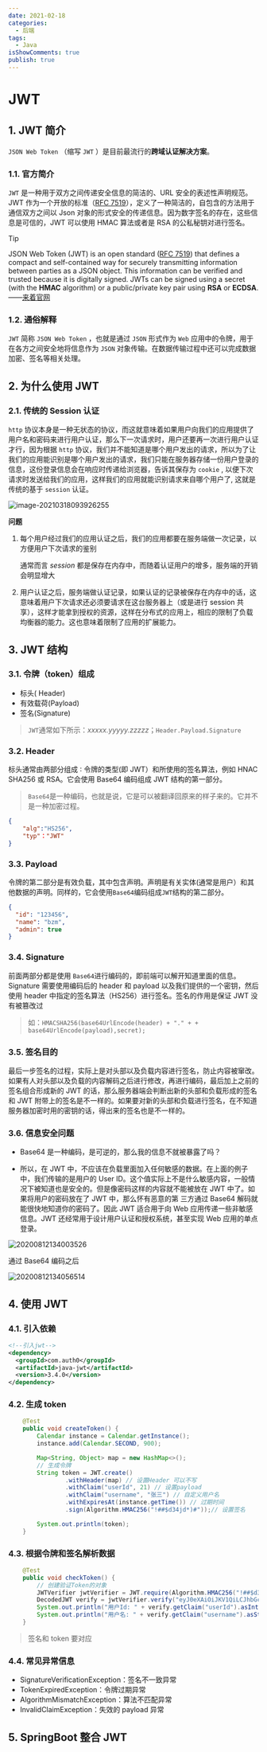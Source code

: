 ```yaml
---
date: 2021-02-18
categories:
  - 后端
tags:
  - Java
isShowComments: true
publish: true
---
```


# JWT

## 1. JWT 简介

`JSON Web Token` （缩写 `JWT` ）是目前最流行的**跨域认证解决方案**。

### 1.1. 官方简介

`JWT` 是一种用于双方之间传递安全信息的简洁的、URL 安全的表述性声明规范。JWT 作为一个开放的标准（[RFC 7519](https://tools.ietf.org/html/rfc7519)），定义了一种简洁的，自包含的方法用于通信双方之间以 Json 对象的形式安全的传递信息。因为数字签名的存在，这些信息是可信的，JWT 可以使用 HMAC 算法或者是 RSA 的公私秘钥对进行签名。

> [!tip]
>
> JSON Web Token (JWT) is an open standard ([RFC 7519](https://tools.ietf.org/html/rfc7519)) that defines a compact and self-contained way for securely transmitting information between parties as a JSON object. This information can be verified and trusted because it is digitally signed. JWTs can be signed using a secret (with the **HMAC** algorithm) or a public/private key pair using **RSA** or **ECDSA**. ——[来着官网](https://jwt.io/introduction)

### 1.2. 通俗解释

`JWT` 简称 `JSON Web Token` ，也就是通过 `JSON` 形式作为 `Web` 应用中的令牌，用于在各方之间安全地将信息作为 `JSON` 对象传输。在数据传输过程中还可以完成数据加密、签名等相关处理。

## 2. 为什么使用 JWT

### 2.1. 传统的 Session 认证

`http` 协议本身是一种无状态的协议，而这就意味着如果用户向我们的应用提供了用户名和密码来进行用户认证，那么下一次请求时，用户还要再一次进行用户认证才行，因为根据 `http` 协议，我们并不能知道是哪个用户发出的请求，所以为了让我们的应用能识别是哪个用户发出的请求，我们只能在服务器存储一份用户登录的信息，这份登录信息会在响应时传递给浏览器，告诉其保存为 `cookie` , 以便下次请求时发送给我们的应用，这样我们的应用就能识别请求来自哪个用户了, 这就是传统的基于 `session` 认证。

![image-20210318093926255](./media/JWT.assets/image-20210318093926255.png)

**问题**

1. 每个用户经过我们的应用认证之后，我们的应用都要在服务端做一次记录，以方便用户下次请求的鉴别

   通常而言 _session_ 都是保存在内存中，而随着认证用户的增多，服务端的开销会明显增大

2. 用户认证之后，服务端做认证记录，如果认证的记录被保存在内存中的话，这意味着用户下次请求还必须要请求在这台服务器上（或是进行 session 共享），这样才能拿到授权的资源，这样在分布式的应用上，相应的限制了负载均衡器的能力。这也意味着限制了应用的扩展能力。

## 3. JWT 结构

### 3.1. 令牌（token）组成

- 标头( Header)
- 有效载荷(Payload)
- 签名(Signature)

> `JWT`通常如下所示：_xxxxx.yyyyy.zzzzz_；`Header.Payload.Signature`

### 3.2. Header

标头通常由两部分组成 ∶ 令牌的类型(即 JWT）和所使用的签名算法，例如 HNAC SHA256 或 RSA。它会使用 Base64 编码组成 JWT 结构的第一部分。

> `Base64`是一种编码，也就是说，它是可以被翻译回原来的样子来的。它并不是一种加密过程。

```json
{
    "alg":"HS256",
    "typ"："JWT"
}
```

### 3.3. Payload

令牌的第二部分是有效负载，其中包含声明。声明是有关实体(通常是用户）和其他数据的声明。同样的，它会使用`Base64`编码组成`JWT`结构的第二部分。

```json
{
  "id": "123456",
  "name": "bzm",
  "admin": true
}
```

### 3.4. Signature

前面两部分都是使用 `Base64`进行编码的，即前端可以解开知道里面的信息。Signature 需要使用编码后的 header 和 payload 以及我们提供的一个密钥，然后使用 header 中指定的签名算法（HS256）进行签名。签名的作用是保证 JWT 没有被篡改过

> 如：`HMACSHA256(base64UrlEncode(header) + "." + + base64UrlEncode(payload),secret);`

### 3.5. 签名目的

最后一步签名的过程，实际上是对头部以及负载内容进行签名，防止内容被窜改。如果有人对头部以及负载的内容解码之后进行修改，再进行编码，最后加上之前的签名组合形成新的 JWT 的话，那么服务器端会判断出新的头部和负载形成的签名和 JWT 附带上的签名是不一样的。如果要对新的头部和负载进行签名，在不知道服务器加密时用的密钥的话，得出来的签名也是不一样的。

### 3.6. 信息安全问题

- Base64 是一种编码，是可逆的，那么我的信息不就被暴露了吗？

- 所以，在 JWT 中，不应该在负载里面加入任何敏感的数据。在上面的例子中，我们传输的是用户的 User ID。这个值实际上不是什么敏感内容，一般情况下被知道也是安全的。但是像密码这样的内容就不能被放在 JWT 中了。如果将用户的密码放在了 JWT 中，那么怀有恶意的第 三方通过 Base64 解码就能很快地知道你的密码了。因此 JWT 适合用于向 Web 应用传递一些非敏感信息。JWT 还经常用于设计用户认证和授权系统，甚至实现 Web 应用的单点登录。

![20200812134003526](./media/JWT.assets/20200812134003526.png)

通过 Base64 编码之后

![20200812134056514](./media/JWT.assets/20200812134056514.png)

## 4. 使用 JWT

### 4.1. 引入依赖

```xml
<!--引入jwt-->
<dependency>
  <groupId>com.auth0</groupId>
  <artifactId>java-jwt</artifactId>
  <version>3.4.0</version>
</dependency>
```

### 4.2. 生成 token

```java
	@Test
	public void createToken() {
		Calendar instance = Calendar.getInstance();
		instance.add(Calendar.SECOND, 900);

		Map<String, Object> map = new HashMap<>();
		// 生成令牌
		String token = JWT.create()
				.withHeader(map) // 设置Header 可以不写
				.withClaim("userId", 21) // 设置payload
				.withClaim("username", "张三") // 自定义用户名
				.withExpiresAt(instance.getTime()) // 过期时间
				.sign(Algorithm.HMAC256("!##$d34jd*)#"));// 设置签名

		System.out.println(token);
	}
```

### 4.3. 根据令牌和签名解析数据

```java
	@Test
	public void checkToken() {
		// 创建验证Token的对象
		JWTVerifier jwtVerifier = JWT.require(Algorithm.HMAC256("!##$d34jd*)#")).build();
		DecodedJWT verify = jwtVerifier.verify("eyJ0eXAiOiJKV1QiLCJhbGciOiJIUzI1NiJ9.eyJleHAiOjE2MTYxMjgwNjksInVzZXJJZCI6MjEsInVzZXJuYW1lIjoi5byg5LiJIn0.Bj6E6yeFND_PlYsySKyA-uEkHng4hMlJ01wTGN4zpsU");
		System.out.println("用户Id: " + verify.getClaim("userId").asInt());
		System.out.println("用户名: " + verify.getClaim("username").asString());
	}
```

> 签名和 token 要对应

### 4.4. 常见异常信息

- SignatureVerificationException：签名不一致异常
- TokenExpiredException：令牌过期异常
- AlgorithmMismatchException：算法不匹配异常
- InvalidClaimException：失效的 payload 异常

## 5. SpringBoot 整合 JWT
